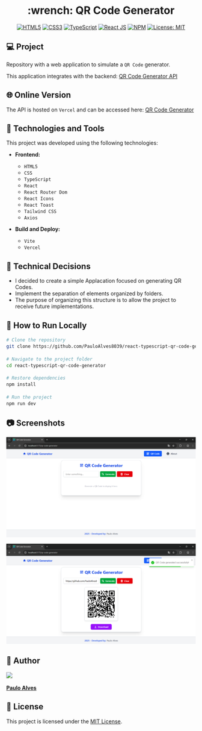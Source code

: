 <h1 align="center">:wrench: QR Code Generator</h1>

<p align="center">
  <a href="https://www.w3schools.com/html/"><img alt="HTML5" src="https://img.shields.io/badge/html5-%23E34F26.svg?style=for-the-badge&logo=html5&logoColor=white" /></a>
  <a href="https://www.w3schools.com/css/"><img alt="CSS3" src="https://img.shields.io/badge/css3-%231572B6.svg?style=for-the-badge&logo=css3&logoColor=white" /></a>
  <a href="https://www.typescriptlang.org/"><img alt="TypeScript" src="https://img.shields.io/badge/typescript-%23007ACC.svg?style=for-the-badge&logo=typescript&logoColor=white" /></a>
  <a href="https://react.dev/"><img alt="React JS" src="https://img.shields.io/badge/React-20232A?style=for-the-badge&logo=react&logoColor=61DAFB" /></a>
  <a href="https://www.npmjs.com/"><img alt="NPM" src="https://img.shields.io/badge/NPM-%23CB3837.svg?style=for-the-badge&logo=npm&logoColor=white" /></a>
  <a href="LICENSE"><img alt="License: MIT" src="https://img.shields.io/badge/License-MIT-yellow.svg?style=for-the-badge" /></a>
</p>

## 💻 Project

Repository with a web application to simulate a `QR Code` generator.

This application integrates with the backend: [QR Code Generator API](https://github.com/PauloAlves8039/dotnet-qr-code-generator/edit/master/README.md) 

## 🌐 Online Version
The API is hosted on `Vercel` and can be accessed here: [QR Code Generator](https://qr-code-generator-6qki2fl9l-paulo-alves-projects.vercel.app/) 

## 🚀 Technologies and Tools

This project was developed using the following technologies:

- **Frontend:**  
  - `HTML5`
  - `CSS`
  - `TypeScript`
  - `React`
  - `React Router Dom`
  - `React Icons`
  - `React Toast`
  - `Tailwind CSS`
  - `Axios`
 
- **Build and Deploy:**  
  - `Vite`
  - `Vercel`
 
## 📌 Technical Decisions

- I decided to create a simple Applacation focused on generating QR Codes.
- Implement the separation of elements organized by folders.
- The purpose of organizing this structure is to allow the project to receive future implementations.
 
## 💾 How to Run Locally

```bash
# Clone the repository
git clone https://github.com/PauloAlves8039/react-typescript-qr-code-generator.git

# Navigate to the project folder
cd react-typescript-qr-code-generator

# Restore dependencies
npm install

# Run the project
npm run dev
```

## :camera: Screenshots

<p align="center"> <img src="https://github.com/PauloAlves8039/react-typescript-qr-code-generator/blob/master/src/assets/images/screenshot1.png?raw=true" /></p>
<p align="center"> <img src="https://github.com/PauloAlves8039/react-typescript-qr-code-generator/blob/master/src/assets/images/screenshot2.png?raw=true" /></p>

## 👤 Author

<a href="https://github.com/PauloAlves8039">
  <img src="https://avatars.githubusercontent.com/u/57012714?v=4" width=70 />
</a>

**[Paulo Alves](https://github.com/PauloAlves8039)**

## 📝 License

This project is licensed under the [MIT License](LICENSE).
